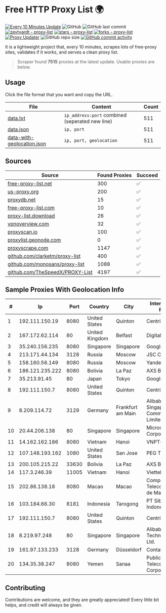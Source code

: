 
# Free HTTP Proxy List 🌍

[![Every 10 Minutes Update](https://github.com/mertguvencli/http-proxy-list/actions/workflows/main.yml/badge.svg?branch=main)](https://github.com/mertguvencli/http-proxy-list/actions/workflows/main.yml)
![GitHub](https://img.shields.io/github/license/mertguvencli/http-proxy-list)
![GitHub last commit](https://img.shields.io/github/last-commit/mertguvencli/http-proxy-list)
[![zevtyardt - proxy-list](https://img.shields.io/static/v1?label=zevtyardt&message=proxy-list&color=blue&logo=github)](https://github.com/zevtyardt/proxy-list "Go to GitHub repo")
[![stars - proxy-list](https://img.shields.io/github/stars/zevtyardt/proxy-list?style=social)](https://github.com/zevtyardt/proxy-list)
[![forks - proxy-list](https://img.shields.io/github/forks/zevtyardt/proxy-list?style=social)](https://github.com/zevtyardt/proxy-list)
[![Proxy Updater](https://github.com/zevtyardt/proxy-list/workflows/Proxy%20Updater/badge.svg)](https://github.com/zevtyardt/proxy-list/actions?query=workflow:"Proxy+Updater")
![GitHub repo size](https://img.shields.io/github/repo-size/zevtyardt/proxy-list)
[![GitHub commit activity](https://img.shields.io/github/commit-activity/m/zevtyardt/proxy-list?logo=commits)](https://github.com/zevtyardt/proxy-list/commits/main)

It is a lightweight project that, every 10 minutes, scrapes lots of free-proxy sites, validates if it works, and serves a clean proxy list.

> Scraper found **7515** proxies at the latest update. Usable proxies are below.

## Usage

Click the file format that you want and copy the URL.

|File|Content|Count|
|----|-------|-----|
|[data.txt](https://raw.githubusercontent.com/mertguvencli/http-proxy-list/main/proxy-list/data.txt)|`ip_address:port` combined (seperated new line)|511|
|[data.json](https://raw.githubusercontent.com/mertguvencli/http-proxy-list/main/proxy-list/data.json)|`ip, port`|511|
|[data-with-geolocation.json](https://raw.githubusercontent.com/mertguvencli/http-proxy-list/main/proxy-list/data-with-geolocation.json)|`ip, port, geolocation`|511|

## Sources

|Source|Found Proxies|Succeed|
|------|-------------|-------|
|[free-proxy-list.net](https://free-proxy-list.net)|300|✅|
|[us-proxy.org](https://www.us-proxy.org)|200|✅|
|[proxydb.net](http://proxydb.net)|15|✅|
|[free-proxy-list.com](https://free-proxy-list.com/?page=&port=&type%5B%5D=http&type%5B%5D=https&up_time=0&search=Search)|10|✅|
|[proxy-list.download](https://www.proxy-list.download/HTTP)|26|✅|
|[vpnoverview.com](https://vpnoverview.com/privacy/anonymous-browsing/free-proxy-servers)|32|✅|
|[proxyscan.io](https://www.proxyscan.io)|100|✅|
|[proxylist.geonode.com](https://proxylist.geonode.com/api/proxy-list?limit=300&page=1&sort_by=lastChecked&sort_type=desc&protocols=http,https)|0|✅|
|[proxyscrape.com](https://api.proxyscrape.com/v2/?request=displayproxies&protocol=http&timeout=10000&country=all&ssl=all&anonymity=all)|1147|✅|
|[github.com/clarketm/proxy-list](https://raw.githubusercontent.com/clarketm/proxy-list/master/proxy-list-raw.txt)|400|✅|
|[github.com/monosans/proxy-list](https://raw.githubusercontent.com/monosans/proxy-list/main/proxies/http.txt)|1088|✅|
|[github.com/TheSpeedX/PROXY-List](https://raw.githubusercontent.com/TheSpeedX/PROXY-List/master/http.txt)|4197|✅|


## Sample Proxies With Geolocation Info

|#|Ip|Port|Country|City|Internet Service Provider|
|-|--|----|-------|----|-------------------------|
|1|192.111.150.19|8080|United States|Quinton|Centrilogic|
|2|167.172.62.114|80|United Kingdom|Belfast|DigitalOcean, LLC|
|3|35.240.156.235|8080|Singapore|Singapore|Google LLC|
|4|213.171.44.134|3128|Russia|Moscow|JSC Comcor|
|5|158.160.56.149|8080|Russia|Moscow|Yandex.Cloud LLC|
|6|186.121.235.222|8080|Bolivia|La Paz|AXS Bolivia S. A.|
|7|35.213.91.45|80|Japan|Tokyo|Google LLC|
|8|192.111.150.7|8080|United States|Quinton|Centrilogic|
|9|8.209.114.72|3129|Germany|Frankfurt am Main|Alibaba.com Singapore E-Commerce Private Limited|
|10|20.44.206.138|80|Singapore|Singapore|Microsoft Corporation|
|11|14.162.162.186|8080|Vietnam|Hanoi|VNPT-VNNIC|
|12|107.148.193.162|1080|United States|San Jose|PEG TECH INC|
|13|200.105.215.22|33630|Bolivia|La Paz|AXS Bolivia S. A.|
|14|117.3.246.39|11005|Vietnam|Hanoi|Viettel Corporation|
|15|202.86.138.18|8080|Macao|Macao|Companhia de Telecomunicacoes de Macau|
|16|103.184.66.30|8181|Indonesia|Tarogong|PT Siber Tech Indonesia|
|17|192.111.150.7|8080|United States|Quinton|Centrilogic|
|18|8.219.97.248|80|Singapore|Singapore|Alibaba (US) Technology Co., Ltd.|
|19|161.97.133.233|3128|Germany|Düsseldorf|Contabo GmbH|
|20|134.35.38.247|8080|Yemen|Sanaa|Public Telecommunication Corporation|



## Contributing

Contributions are welcome, and they are greatly appreciated! Every
little bit helps, and credit will always be given.

